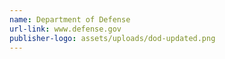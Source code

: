 ```yaml
---
name: Department of Defense
url-link: www.defense.gov
publisher-logo: assets/uploads/dod-updated.png
---
```

